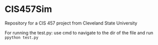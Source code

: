 # CIS457Sim
Repository for a CIS 457 project from Cleveland State University


For running the test.py: use cmd to navigate to the dir of the file and run `ppython test.py`
